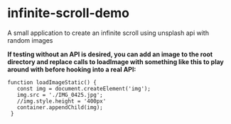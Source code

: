 # infinite-scroll-demo
A small application to create an infinite scroll using unsplash api with random images

**If testing without an API is desired, you can add an image to the root directory and replace
calls to loadImage with something like this to play around with before hooking into a real API:**

```
function loadImageStatic() {
   const img = document.createElement('img');
   img.src = './IMG_0425.jpg';
   //img.style.height = '400px'
   container.appendChild(img);
 }
```
